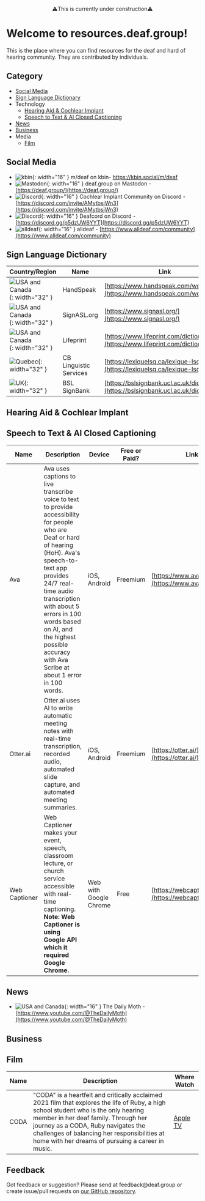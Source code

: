 <p style="text-align: center;">⚠️This is currently under construction⚠️</p>

# Welcome to resources.deaf.group!
This is the place where you can find resources for the deaf and hard of hearing community. They are contributed by individuals.

## Category
- [Social Media](#social-media)
- [Sign Language Dictionary](#sign-language-dictionary)
- Technology
  - [Hearing Aid & Cochlear Implant](#hearing-aid--cochlear-implant)
  - [Speech to Text & AI Closed Captioning](#speech-to-text--ai-closed-captioning)
- [News](#news)
- [Business](#business)
- Media
  - [Film](#film)

## Social Media
- ![kbin](https://kbin.social/favicon.ico){: width="16" } m/deaf on kbin- https://kbin.social/m/deaf
- ![Mastodon](https://mastodon.social/packs/media/icons/favicon-16x16-c58fdef40ced38d582d5b8eed9d15c5a.png){: width="16" } deaf.group on Mastodon - [https://deaf.group/](https://deaf.group/)
- ![Discord](https://discord.onl/wp-content/uploads/2018/07/favicon.png){: width="16" } Cochlear Implant Community on Discord - [https://discord.com/invite/AMytbsjWn3](https://discord.com/invite/AMytbsjWn3)
- ![Discord](https://discord.onl/wp-content/uploads/2018/07/favicon.png){: width="16" } Deafcord on Discord - [https://discord.gg/p5dzUW6YYT](https://discord.gg/p5dzUW6YYT)
- ![alldeaf](https://www.alldeaf.com/favicon.ico){: width="16" } alldeaf - [https://www.alldeaf.com/community](https://www.alldeaf.com/community)

## Sign Language Dictionary

| Country/Region | Name | Link |
|-------|-------|-------|
| ![USA and Canada](https://em-content.zobj.net/thumbs/120/openmoji/338/flag-united-states_1f1fa-1f1f8.png){: width="32" } | HandSpeak | [https://www.handspeak.com/word/](https://www.handspeak.com/word/) |
| ![USA and Canada](https://em-content.zobj.net/thumbs/120/openmoji/338/flag-united-states_1f1fa-1f1f8.png){: width="32" } | SignASL.org | [https://www.signasl.org/](https://www.signasl.org/) |
| ![USA and Canada](https://em-content.zobj.net/thumbs/120/openmoji/338/flag-united-states_1f1fa-1f1f8.png){: width="32" } | Lifeprint | [https://www.lifeprint.com/dictionary.htm](https://www.lifeprint.com/dictionary.htm) |
| ![Quebec](https://em-content.zobj.net/thumbs/120/openmoji/338/flag-for-quebec-caqc_1f3f4-e0063-e0061-e0071-e0063-e007f.png){: width="32" } | CB Linguistic Services | [https://lexiquelsq.ca/lexique-lsq/](https://lexiquelsq.ca/lexique-lsq/) |
| ![UK](https://em-content.zobj.net/thumbs/120/openmoji/338/flag-united-kingdom_1f1ec-1f1e7.png){: width="32" } | BSL SignBank | [https://bslsignbank.ucl.ac.uk/dictionary/](https://bslsignbank.ucl.ac.uk/dictionary/) |

## Hearing Aid & Cochlear Implant

## Speech to Text & AI Closed Captioning

| Name | Description | Device | Free or Paid? | Link |
|---------|--------|--------|--------|--------|
| Ava | Ava uses captions to live transcribe voice to text to provide accessibility for people who are Deaf or hard of hearing (HoH). Ava's speech-to-text app provides 24/7 real-time audio transcription with about 5 errors in 100 words based on AI, and the highest possible accuracy with Ava Scribe at about 1 error in 100 words. | iOS, Android | Freemium | [https://www.ava.me/](https://www.ava.me/) |
| Otter.ai | Otter.ai uses AI to write automatic meeting notes with real-time transcription, recorded audio, automated slide capture, and automated meeting summaries. | iOS, Android | Freemium | [https://otter.ai/](https://otter.ai/) |
| Web Captioner |  Web Captioner makes your event, speech, classroom lecture, or church service accessible with real-time captioning. **Note: Web Captioner is using Google API which it required Google Chrome.** | Web with Google Chrome | Free | [https://webcaptioner.com/](https://webcaptioner.com/) |

## News
- ![USA and Canada](https://em-content.zobj.net/thumbs/120/openmoji/338/flag-united-states_1f1fa-1f1f8.png){: width="16" } The Daily Moth - [https://www.youtube.com/@TheDailyMoth](https://www.youtube.com/@TheDailyMoth)

## Business

## Film

| Name | Description | Where Watch |
|--------------|--------|--------|
| CODA | "CODA" is a heartfelt and critically acclaimed 2021 film that explores the life of Ruby, a high school student who is the only hearing member in her deaf family. Through her journey as a CODA, Ruby navigates the challenges of balancing her responsibilities at home with her dreams of pursuing a career in music. | [Apple TV](https://tv.apple.com/us/movie/coda/umc.cmc.3eh9r5iz32ggdm4ccvw5igiir) |

## Feedback
Got feedback or suggestion? Please send at <!-- fsdvwqs -->feed<!-- asdzxcwqe -->back<!-- zndoasdifg -->@<!-- dsafasdf  -->deaf.<!-- bncjdhsatuy -->group or create issue/pull requests on [our GitHub repository](https://github.com/BatteryDie/resources.deaf.group).
